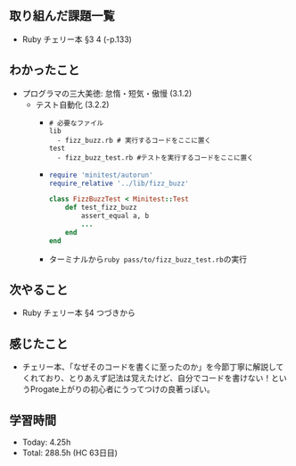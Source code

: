 ## 取り組んだ課題一覧
- Ruby チェリー本 §3 4 (-p.133)
## わかったこと
- プログラマの三大美徳: 怠惰・短気・傲慢 (3.1.2)
  - テスト自動化 (3.2.2)
    - ```
      # 必要なファイル
      lib
        - fizz_buzz.rb # 実行するコードをここに置く
      test 
        - fizz_buzz_test.rb #テストを実行するコードをここに置く
      ```
    - ```fizz_buzz_test.rb
      require 'minitest/autorun'
      require_relative '../lib/fizz_buzz'
      
      class FizzBuzzTest < Minitest::Test
          def test_fizz_buzz
              assert_equal a, b
              ...
          end
      end
      ```
    - ターミナルから`ruby pass/to/fizz_buzz_test.rb`の実行
## 次やること
- Ruby チェリー本 §4 つづきから
## 感じたこと
- チェリー本、「なぜそのコードを書くに至ったのか」を今節丁寧に解説してくれており、とりあえず記法は覚えたけど、自分でコードを書けない！というProgate上がりの初心者にうってつけの良著っぽい。
## 学習時間
- Today: 4.25h
- Total: 288.5h (HC 63日目)
